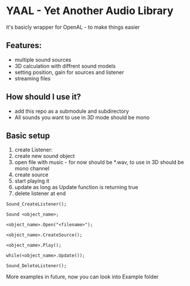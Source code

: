 # YAAL - Yet Another Audio Library
it's basicly wrapper for OpenAL - to make things easier

## Features:
- multiple sound sources
- 3D calculation with diffrent sound models
- setting position, gain for sources and listener
- streaming files

## How should I use it?
- add this repo as a submodule and subdirectory
- All sounds you want to use in 3D mode should be mono

## Basic setup
1. create Listener: 
2. create new sound object 
3. open file with music - for now should be *.wav, to use in 3D should be mono channel
4. create source
5. start playing it
6. update as long as Update function is returning true
7. delete listener at end

```
Sound_CreateListener();

Sound <object_name>;

<object_name>.Open("<filename>");

<object_name>.CreateSource();

<object_name>.Play();

while(<object_name>.Update());

Sound_DeleteListener();
``` 

More examples in future, now you can look into Example folder

